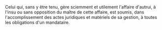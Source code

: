 Celui qui, sans y être tenu, gère sciemment et utilement l'affaire d'autrui, à l'insu ou sans opposition du maître de cette affaire, est soumis, dans l'accomplissement des actes juridiques et matériels de sa gestion, à toutes les obligations d'un mandataire.   

  
